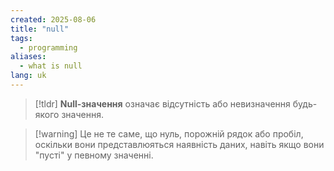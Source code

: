 ```yaml
---
created: 2025-08-06
title: "null"
tags:
  - programming
aliases:
  - what is null
lang: uk
---
```

> [!tldr]
> **Null-значення** означає відсутність або невизначення будь-якого значення.

> [!warning] Це не те саме, що нуль, порожній рядок або пробіл, оскільки вони представлюяться наявність даних, навіть якщо вони "пусті" у певному значенні.